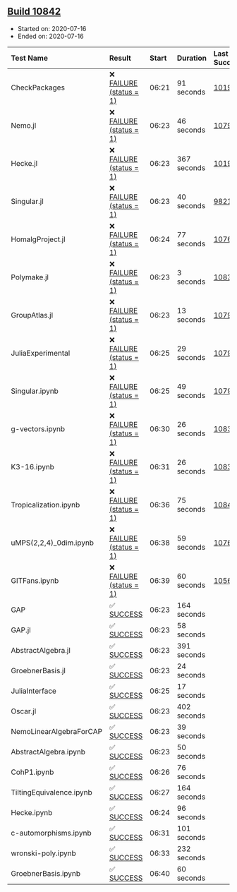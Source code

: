 ## [Build 10842](https://oscarci.mathematik.uni-kl.de/job/oscar/10842/)

* Started on: 2020-07-16
* Ended on: 2020-07-16

| Test Name    | Result | Start | Duration | Last Success | First Failure |
|:-------------|:-------|:------|:---------|:-------------|:--------------|
| CheckPackages | ❌ [FAILURE (status = 1)](https://oscarci.mathematik.uni-kl.de/job/oscar/10842/artifact/logs/build-10842/CheckPackages.log) | 06:21 | 91 seconds | [10197](https://oscarci.mathematik.uni-kl.de/job/oscar/10197/) | [10198](https://oscarci.mathematik.uni-kl.de/job/oscar/10198/) |
| Nemo.jl | ❌ [FAILURE (status = 1)](https://oscarci.mathematik.uni-kl.de/job/oscar/10842/artifact/logs/build-10842/Nemo.jl.log) | 06:23 | 46 seconds | [10790](https://oscarci.mathematik.uni-kl.de/job/oscar/10790/) | [10791](https://oscarci.mathematik.uni-kl.de/job/oscar/10791/) |
| Hecke.jl | ❌ [FAILURE (status = 1)](https://oscarci.mathematik.uni-kl.de/job/oscar/10842/artifact/logs/build-10842/Hecke.jl.log) | 06:23 | 367 seconds | [10197](https://oscarci.mathematik.uni-kl.de/job/oscar/10197/) | [10198](https://oscarci.mathematik.uni-kl.de/job/oscar/10198/) |
| Singular.jl | ❌ [FAILURE (status = 1)](https://oscarci.mathematik.uni-kl.de/job/oscar/10842/artifact/logs/build-10842/Singular.jl.log) | 06:23 | 40 seconds | [9821](https://oscarci.mathematik.uni-kl.de/job/oscar/9821/) | [9822](https://oscarci.mathematik.uni-kl.de/job/oscar/9822/) |
| HomalgProject.jl | ❌ [FAILURE (status = 1)](https://oscarci.mathematik.uni-kl.de/job/oscar/10842/artifact/logs/build-10842/HomalgProject.jl.log) | 06:24 | 77 seconds | [10765](https://oscarci.mathematik.uni-kl.de/job/oscar/10765/) | [10766](https://oscarci.mathematik.uni-kl.de/job/oscar/10766/) |
| Polymake.jl | ❌ [FAILURE (status = 1)](https://oscarci.mathematik.uni-kl.de/job/oscar/10842/artifact/logs/build-10842/Polymake.jl.log) | 06:23 | 3 seconds | [10833](https://oscarci.mathematik.uni-kl.de/job/oscar/10833/) | [10834](https://oscarci.mathematik.uni-kl.de/job/oscar/10834/) |
| GroupAtlas.jl | ❌ [FAILURE (status = 1)](https://oscarci.mathematik.uni-kl.de/job/oscar/10842/artifact/logs/build-10842/GroupAtlas.jl.log) | 06:23 | 13 seconds | [10790](https://oscarci.mathematik.uni-kl.de/job/oscar/10790/) | [10791](https://oscarci.mathematik.uni-kl.de/job/oscar/10791/) |
| JuliaExperimental | ❌ [FAILURE (status = 1)](https://oscarci.mathematik.uni-kl.de/job/oscar/10842/artifact/logs/build-10842/JuliaExperimental.log) | 06:25 | 29 seconds | [10790](https://oscarci.mathematik.uni-kl.de/job/oscar/10790/) | [10791](https://oscarci.mathematik.uni-kl.de/job/oscar/10791/) |
| Singular.ipynb | ❌ [FAILURE (status = 1)](https://oscarci.mathematik.uni-kl.de/job/oscar/10842/artifact/logs/build-10842/Singular.ipynb.log) | 06:25 | 49 seconds | [10790](https://oscarci.mathematik.uni-kl.de/job/oscar/10790/) | [10791](https://oscarci.mathematik.uni-kl.de/job/oscar/10791/) |
| g-vectors.ipynb | ❌ [FAILURE (status = 1)](https://oscarci.mathematik.uni-kl.de/job/oscar/10842/artifact/logs/build-10842/g-vectors.ipynb.log) | 06:30 | 26 seconds | [10833](https://oscarci.mathematik.uni-kl.de/job/oscar/10833/) | [10834](https://oscarci.mathematik.uni-kl.de/job/oscar/10834/) |
| K3-16.ipynb | ❌ [FAILURE (status = 1)](https://oscarci.mathematik.uni-kl.de/job/oscar/10842/artifact/logs/build-10842/K3-16.ipynb.log) | 06:31 | 26 seconds | [10833](https://oscarci.mathematik.uni-kl.de/job/oscar/10833/) | [10834](https://oscarci.mathematik.uni-kl.de/job/oscar/10834/) |
| Tropicalization.ipynb | ❌ [FAILURE (status = 1)](https://oscarci.mathematik.uni-kl.de/job/oscar/10842/artifact/logs/build-10842/Tropicalization.ipynb.log) | 06:36 | 75 seconds | [10840](https://oscarci.mathematik.uni-kl.de/job/oscar/10840/) | [10841](https://oscarci.mathematik.uni-kl.de/job/oscar/10841/) |
| uMPS(2,2,4)_0dim.ipynb | ❌ [FAILURE (status = 1)](https://oscarci.mathematik.uni-kl.de/job/oscar/10842/artifact/logs/build-10842/uMPS-2-2-4-_0dim.ipynb.log) | 06:38 | 59 seconds | [10765](https://oscarci.mathematik.uni-kl.de/job/oscar/10765/) | [10766](https://oscarci.mathematik.uni-kl.de/job/oscar/10766/) |
| GITFans.ipynb | ❌ [FAILURE (status = 1)](https://oscarci.mathematik.uni-kl.de/job/oscar/10842/artifact/logs/build-10842/GITFans.ipynb.log) | 06:39 | 60 seconds | [10566](https://oscarci.mathematik.uni-kl.de/job/oscar/10566/) | [10567](https://oscarci.mathematik.uni-kl.de/job/oscar/10567/) |
| GAP | ✅ [SUCCESS](https://oscarci.mathematik.uni-kl.de/job/oscar/10842/artifact/logs/build-10842/GAP.log) | 06:23 | 164 seconds |  |  |
| GAP.jl | ✅ [SUCCESS](https://oscarci.mathematik.uni-kl.de/job/oscar/10842/artifact/logs/build-10842/GAP.jl.log) | 06:23 | 58 seconds |  |  |
| AbstractAlgebra.jl | ✅ [SUCCESS](https://oscarci.mathematik.uni-kl.de/job/oscar/10842/artifact/logs/build-10842/AbstractAlgebra.jl.log) | 06:23 | 391 seconds |  |  |
| GroebnerBasis.jl | ✅ [SUCCESS](https://oscarci.mathematik.uni-kl.de/job/oscar/10842/artifact/logs/build-10842/GroebnerBasis.jl.log) | 06:23 | 24 seconds |  |  |
| JuliaInterface | ✅ [SUCCESS](https://oscarci.mathematik.uni-kl.de/job/oscar/10842/artifact/logs/build-10842/JuliaInterface.log) | 06:25 | 17 seconds |  |  |
| Oscar.jl | ✅ [SUCCESS](https://oscarci.mathematik.uni-kl.de/job/oscar/10842/artifact/logs/build-10842/Oscar.jl.log) | 06:23 | 402 seconds |  |  |
| NemoLinearAlgebraForCAP | ✅ [SUCCESS](https://oscarci.mathematik.uni-kl.de/job/oscar/10842/artifact/logs/build-10842/NemoLinearAlgebraForCAP.log) | 06:23 | 39 seconds |  |  |
| AbstractAlgebra.ipynb | ✅ [SUCCESS](https://oscarci.mathematik.uni-kl.de/job/oscar/10842/artifact/logs/build-10842/AbstractAlgebra.ipynb.log) | 06:23 | 50 seconds |  |  |
| CohP1.ipynb | ✅ [SUCCESS](https://oscarci.mathematik.uni-kl.de/job/oscar/10842/artifact/logs/build-10842/CohP1.ipynb.log) | 06:26 | 76 seconds |  |  |
| TiltingEquivalence.ipynb | ✅ [SUCCESS](https://oscarci.mathematik.uni-kl.de/job/oscar/10842/artifact/logs/build-10842/TiltingEquivalence.ipynb.log) | 06:27 | 164 seconds |  |  |
| Hecke.ipynb | ✅ [SUCCESS](https://oscarci.mathematik.uni-kl.de/job/oscar/10842/artifact/logs/build-10842/Hecke.ipynb.log) | 06:24 | 96 seconds |  |  |
| c-automorphisms.ipynb | ✅ [SUCCESS](https://oscarci.mathematik.uni-kl.de/job/oscar/10842/artifact/logs/build-10842/c-automorphisms.ipynb.log) | 06:31 | 101 seconds |  |  |
| wronski-poly.ipynb | ✅ [SUCCESS](https://oscarci.mathematik.uni-kl.de/job/oscar/10842/artifact/logs/build-10842/wronski-poly.ipynb.log) | 06:33 | 232 seconds |  |  |
| GroebnerBasis.ipynb | ✅ [SUCCESS](https://oscarci.mathematik.uni-kl.de/job/oscar/10842/artifact/logs/build-10842/GroebnerBasis.ipynb.log) | 06:40 | 60 seconds |  |  |

